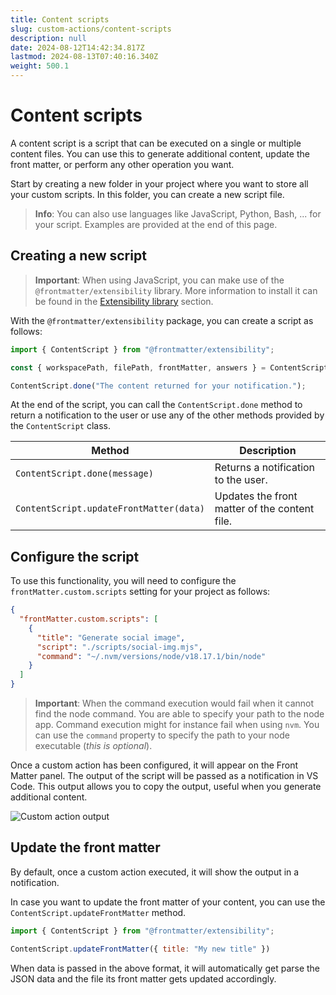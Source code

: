```yaml
---
title: Content scripts
slug: custom-actions/content-scripts
description: null
date: 2024-08-12T14:42:34.817Z
lastmod: 2024-08-13T07:40:16.340Z
weight: 500.1
---
```


# Content scripts

A content script is a script that can be executed on a single or multiple content files.
You can use this to generate additional content, update the front matter, or perform any other
operation you want.

Start by creating a new folder in your project where you want to store all your custom scripts.
In this folder, you can create a new script file.

> **Info**: You can also use languages like JavaScript, Python, Bash, ... for your script. Examples are
> provided at the end of this page.

## Creating a new script

> **Important**: When using JavaScript, you can make use of the `@frontmatter/extensibility` library.
> More information to install it can be found in the
> [Extensibility library][02] section.

With the `@frontmatter/extensibility` package, you can create a script as follows:

```javascript {{ "title": "Example content script" }}
import { ContentScript } from "@frontmatter/extensibility";

const { workspacePath, filePath, frontMatter, answers } = ContentScript.getArguments();

ContentScript.done("The content returned for your notification.");
```

At the end of the script, you can call the `ContentScript.done` method to return a notification to the
user or use any of the other methods provided by the `ContentScript` class.

| Method | Description |
| --- | --- |
| `ContentScript.done(message)` | Returns a notification to the user. |
| `ContentScript.updateFrontMatter(data)` | Updates the front matter of the content file. |

## Configure the script

To use this functionality, you will need to configure the `frontMatter.custom.scripts`
setting for your project as follows:

```json {{ "title": "Custom action configuration" }}
{
  "frontMatter.custom.scripts": [
    {
      "title": "Generate social image",
      "script": "./scripts/social-img.mjs",
      "command": "~/.nvm/versions/node/v18.17.1/bin/node"
    }
  ]
}
```

> **Important**: When the command execution would fail when it cannot find the node command. You are
> able to specify your path to the node app. Command execution might for instance fail when using
> `nvm`. You can use the `command` property to specify the path to your node executable (_this is
> optional_).

Once a custom action has been configured, it will appear on the Front Matter panel. The output of
the script will be passed as a notification in VS Code. This output allows you to copy the output,
useful when you generate additional content.

![Custom action output][01]

## Update the front matter

By default, once a custom action executed, it will show the output in a notification.

In case you want to update the front matter of your content, you can use the `ContentScript.updateFrontMatter`
method.

```javascript {{ "title": "Update with the extensibility dependency" }}
import { ContentScript } from "@frontmatter/extensibility";

ContentScript.updateFrontMatter({ title: "My new title" })
```

When data is passed in the above format, it will automatically get parse the JSON data and the file
its front matter gets updated accordingly.

<!-- Link References -->

[01]: /assets/custom-action-output.png
[02]: /docs/custom-actions#extensibility-library
